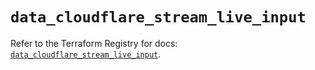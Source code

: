 # `data_cloudflare_stream_live_input`

Refer to the Terraform Registry for docs: [`data_cloudflare_stream_live_input`](https://registry.terraform.io/providers/cloudflare/cloudflare/5.9.0/docs/data-sources/stream_live_input).

